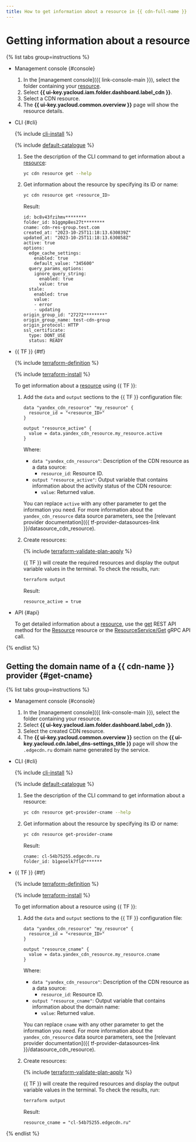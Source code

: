 ```yaml
---
title: How to get information about a resource in {{ cdn-full-name }}
---
```


# Getting information about a resource

{% list tabs group=instructions %}

- Management console {#console}

  1. In the [management console]({{ link-console-main }}), select the folder containing your [resource](../../concepts/resource.md).
  1. Select **{{ ui-key.yacloud.iam.folder.dashboard.label_cdn }}**.
  1. Select a CDN resource.
  1. The **{{ ui-key.yacloud.common.overview }}** page will show the resource details.

- CLI {#cli}

  {% include [cli-install](../../../_includes/cli-install.md) %}

  {% include [default-catalogue](../../../_includes/default-catalogue.md) %}

  1. See the description of the CLI command to get information about a [resource](../../concepts/resource.md):

      ```bash
      yc cdn resource get --help
      ```

  1. Get information about the resource by specifying its ID or name:

      ```bash
      yc cdn resource get <resource_ID>
      ```

      Result:

      ```text
      id: bc8v43fzihmv********
      folder_id: b1ggmp8es27t********
      cname: cdn-res-group.test.com
      created_at: "2023-10-25T11:18:13.630839Z"
      updated_at: "2023-10-25T11:18:13.630858Z"
      active: true
      options:
        edge_cache_settings:
          enabled: true
          default_value: "345600"
        query_params_options:
          ignore_query_string:
            enabled: true
            value: true
        stale:
          enabled: true
          value:
          - error
          - updating
      origin_group_id: "27272********"
      origin_group_name: test-cdn-group
      origin_protocol: HTTP
      ssl_certificate:
        type: DONT_USE
        status: READY
      ```

- {{ TF }} {#tf}

  {% include [terraform-definition](../../../_tutorials/_tutorials_includes/terraform-definition.md) %}

  {% include [terraform-install](../../../_includes/terraform-install.md) %}

  To get information about a [resource](../../concepts/resource.md) using {{ TF }}:

  1. Add the `data` and `output` sections to the {{ TF }} configuration file:

      ```hcl
      data "yandex_cdn_resource" "my_resource" {
        resource_id = "<resource_ID>"
      }

      output "resource_active" {
        value = data.yandex_cdn_resource.my_resource.active
      }
      ```

      Where:

      * `data "yandex_cdn_resource"`: Description of the CDN resource as a data source:
         * `resource_id`: Resource ID.
      * `output "resource_active"`: Output variable that contains information about the activity status of the CDN resource:
         * `value`: Returned value.

     You can replace `active` with any other parameter to get the information you need. For more information about the `yandex_cdn_resource` data source parameters, see the [relevant provider documentation]({{ tf-provider-datasources-link }}/datasource_cdn_resource).

  1. Create resources:

      {% include [terraform-validate-plan-apply](../../../_tutorials/_tutorials_includes/terraform-validate-plan-apply.md) %}

      {{ TF }} will create the required resources and display the output variable values in the terminal. To check the results, run:

      ```bash
      terraform output
      ```

      Result:

      ```text
      resource_active = true
      ```

- API {#api}

  To get detailed information about a [resource](../../concepts/resource.md), use the [get](../../api-ref/Resource/get.md) REST API method for the [Resource](../../api-ref/Resource/index.md) resource or the [ResourceService/Get](../../api-ref/grpc/Resource/get.md) gRPC API call.

{% endlist %}

## Getting the domain name of a {{ cdn-name }} provider {#get-cname}

{% list tabs group=instructions %}

- Management console {#console}

  1. In the [management console]({{ link-console-main }}), select the folder containing your resource.
  1. Select **{{ ui-key.yacloud.iam.folder.dashboard.label_cdn }}**.
  1. Select the created CDN resource.
  1. The **{{ ui-key.yacloud.common.overview }}** section on the **{{ ui-key.yacloud.cdn.label_dns-settings_title }}** page will show the `.edgecdn.ru` domain name generated by the service.

- CLI {#cli}

  {% include [cli-install](../../../_includes/cli-install.md) %}

  {% include [default-catalogue](../../../_includes/default-catalogue.md) %}

  1. See the description of the CLI command to get information about a resource:

      ```bash
      yc cdn resource get-provider-cname --help
      ```

  1. Get information about the resource by specifying its ID or name:

      ```bash
      yc cdn resource get-provider-cname
      ```

      Result:

      ```text
      cname: cl-54b75255.edgecdn.ru
      folder_id: b1geoelk7fld*******
      ```

- {{ TF }} {#tf}

  {% include [terraform-definition](../../../_tutorials/_tutorials_includes/terraform-definition.md) %}

  {% include [terraform-install](../../../_includes/terraform-install.md) %}

  To get information about a resource using {{ TF }}:

  1. Add the `data` and `output` sections to the {{ TF }} configuration file:

      ```hcl
      data "yandex_cdn_resource" "my_resource" {
        resource_id = "<resource_ID>"
      }

      output "resource_cname" {
        value = data.yandex_cdn_resource.my_resource.cname
      }
      ```

      Where:

      * `data "yandex_cdn_resource"`: Description of the CDN resource as a data source:
         * `resource_id`: Resource ID.
      * `output "resource_cname"`: Output variable that contains information about the domain name:
         * `value`: Returned value.

     You can replace `cname` with any other parameter to get the information you need. For more information about the `yandex_cdn_resource` data source parameters, see the [relevant provider documentation]({{ tf-provider-datasources-link }}/datasource_cdn_resource).

  1. Create resources:

      {% include [terraform-validate-plan-apply](../../../_tutorials/_tutorials_includes/terraform-validate-plan-apply.md) %}

      {{ TF }} will create the required resources and display the output variable values in the terminal. To check the results, run:

      ```bash
      terraform output
      ```

      Result:

      ```text
      resource_cname = "cl-54b75255.edgecdn.ru"
      ```

{% endlist %}
